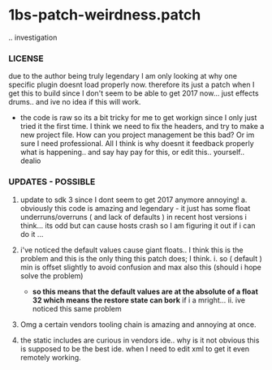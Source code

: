 # 1bs-patch-weirdness.patch
.. investigation

### LICENSE
due to the author being truly legendary I am only looking at why one specific plugin doesnt load properly now.
therefore its just a patch when I get this to build since I don't seem to be able to get 2017 now...
just effects drums.. and ive no idea if this will work.

- the code is raw so its a bit tricky for me to get workign since I only just tried it the first time. I think we need to fix the headers, and try to make a new project file. How can you project management be this bad? Or im sure I need professional. All I think is why doesnt it feedback properly what is happening.. and say hay pay for this, or edit this.. yourself.. dealio

### UPDATES - POSSIBLE
1. update to sdk 3 since I dont seem to get 2017 anymore annoying!
a. obviously this code is amazing and legendary - it just has some float underruns/overruns ( and lack of defaults ) in recent host versions i think... its odd but can cause hosts crash so I am figuring it out if i can do it ...
1. i've noticed the default values cause giant floats.. I think this is the problem and this is the only thing this patch does; I think.
  i. so ( default ) min is offset slightly to avoid confusion and max also this (should i hope solve the problem)
    - __so this means that the default values are at the absolute of a float 32 which means the restore state can bork__ if i a mright... 
  ii. ive noticed this same problem 
  
2. Omg a certain vendors tooling chain is amazing and annoying at once.
3. the static includes are curious in vendors ide.. why is it not obvious this is supposed to be the best ide. when I need to edit xml to get it even remotely working.
